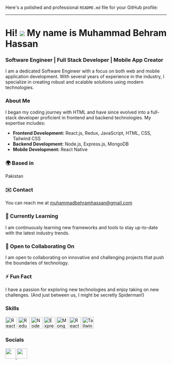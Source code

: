 Here's a polished and professional `README.md` file for your GitHub profile:

---

# Hi! ![](https://user-images.githubusercontent.com/18350557/176309783-0785949b-9127-417c-8b55-ab5a4333674e.gif) My name is Muhammad Behram Hassan

### Software Engineer | Full Stack Developer | Mobile App Creator

I am a dedicated Software Engineer with a focus on both web and mobile application development. With several years of experience in the industry, I specialize in creating robust and scalable solutions using modern technologies.

### About Me

I began my coding journey with HTML and have since evolved into a full-stack developer proficient in frontend and backend technologies. My expertise includes:

- **Frontend Development:** React.js, Redux, JavaScript, HTML, CSS, Tailwind CSS
- **Backend Development:** Node.js, Express.js, MongoDB
- **Mobile Development:** React Native

### 🌍 Based in

Pakistan

### ✉️ Contact

You can reach me at [muhammadbehramhassan@gmail.com](mailto:muhammadbehramhassan@gmail.com)

### 🧠 Currently Learning

I am continuously learning new frameworks and tools to stay up-to-date with the latest industry trends.

### 🤝 Open to Collaborating On

I am open to collaborating on innovative and challenging projects that push the boundaries of technology.

### ⚡ Fun Fact

I have a passion for exploring new technologies and enjoy taking on new challenges. (And just between us, I might be secretly Spiderman!)

### Skills

<p align="left">
<a href="https://reactjs.org/" target="_blank" rel="noreferrer"><img src="https://raw.githubusercontent.com/danielcranney/readme-generator/main/public/icons/skills/react-colored.svg" width="36" height="36" alt="React" /></a>
<a href="https://redux.js.org/" target="_blank" rel="noreferrer"><img src="https://raw.githubusercontent.com/danielcranney/readme-generator/main/public/icons/skills/redux-colored.svg" width="36" height="36" alt="Redux" /></a>
<a href="https://nodejs.org/en/" target="_blank" rel="noreferrer"><img src="https://raw.githubusercontent.com/danielcranney/readme-generator/main/public/icons/skills/nodejs-colored.svg" width="36" height="36" alt="NodeJS" /></a>
<a href="https://expressjs.com/" target="_blank" rel="noreferrer"><img src="https://raw.githubusercontent.com/danielcranney/readme-generator/main/public/icons/skills/express-colored.svg" width="36" height="36" alt="Express" /></a>
<a href="https://mongodb.com/" target="_blank" rel="noreferrer"><img src="https://raw.githubusercontent.com/danielcranney/readme-generator/main/public/icons/skills/mongodb-colored.svg" width="36" height="36" alt="MongoDB" /></a>
<a href="https://reactnative.dev/" target="_blank" rel="noreferrer"><img src="https://raw.githubusercontent.com/danielcranney/readme-generator/main/public/icons/skills/reactnative-colored.svg" width="36" height="36" alt="React Native" /></a>
<a href="https://tailwindcss.com/" target="_blank" rel="noreferrer"><img src="https://raw.githubusercontent.com/danielcranney/readme-generator/main/public/icons/skills/tailwindcss-colored.svg" width="36" height="36" alt="TailwindCSS" /></a>
</p>

### Socials

<p align="left"> 
  <a href="https://www.github.com/muhammadbehramhassan" target="_blank" rel="noreferrer">
    <picture>
      <source media="(prefers-color-scheme: dark)" srcset="https://raw.githubusercontent.com/danielcranney/readme-generator/main/public/icons/socials/github-dark.svg" />
      <source media="(prefers-color-scheme: light)" srcset="https://raw.githubusercontent.com/danielcranney/readme-generator/main/public/icons/socials/github.svg" />
      <img src="https://raw.githubusercontent.com/danielcranney/readme-generator/main/public/icons/socials/github.svg" width="32" height="32" />
    </picture>
  </a> 
  <a href="https://www.linkedin.com/in/muhammad-behram-hassan-5071a1269" target="_blank" rel="noreferrer">
    <picture>
      <source media="(prefers-color-scheme: dark)" srcset="https://raw.githubusercontent.com/danielcranney/readme-generator/main/public/icons/socials/linkedin-dark.svg" />
      <source media="(prefers-color-scheme: light)" srcset="https://raw.githubusercontent.com/danielcranney/readme-generator/main/public/icons/socials/linkedin.svg" />
      <img src="https://raw.githubusercontent.com/danielcranney/readme-generator/main/public/icons/socials/linkedin.svg" width="32" height="32" />
    </picture>
  </a>
</p>
